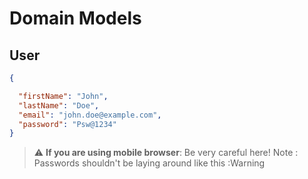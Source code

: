 # Domain Models

## User

```Json
{

  "firstName": "John",
  "lastName": "Doe",
  "email": "john.doe@example.com",
  "password": "Psw@1234"
}
```
> :warning: **If you are using mobile browser**: Be very careful here!
>Note : Passwords shouldn't be laying around like this :Warning